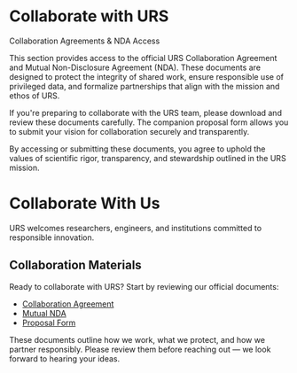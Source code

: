 # Collaborate with URS
Collaboration Agreements & NDA Access

This section provides access to the official URS Collaboration Agreement and Mutual Non-Disclosure Agreement (NDA). These documents are designed to protect the integrity of shared work, ensure responsible use of privileged data, and formalize partnerships that align with the mission and ethos of URS.

If you're preparing to collaborate with the URS team, please download and review these documents carefully. The companion proposal form allows you to submit your vision for collaboration securely and transparently.

By accessing or submitting these documents, you agree to uphold the values of scientific rigor, transparency, and stewardship outlined in the URS mission.

# Collaborate With Us

URS welcomes researchers, engineers, and institutions committed to responsible innovation.

<!-- 👇 Paste the snippet here 👇 -->

##  Collaboration Materials

Ready to collaborate with URS? Start by reviewing our official documents:

- [ Collaboration Agreement](/assets/URS_Collaboration_Agreement_Form.pdf)
- [ Mutual NDA ](../assets/URS_NDA_Form.pdf)
- [ Proposal Form ](/assets/URS_Collaboration_Proposal_Form.pdf)

These documents outline how we work, what we protect, and how we partner responsibly. Please review them before reaching out — we look forward to hearing your ideas.

